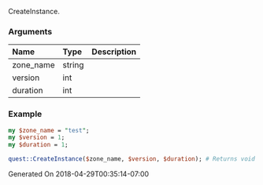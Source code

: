 CreateInstance.
### Arguments
**Name**|**Type**|**Description**
:---|:---|:---
zone_name|string|
version|int|
duration|int|

### Example

```perl
my $zone_name = "test";
my $version = 1;
my $duration = 1;

quest::CreateInstance($zone_name, $version, $duration); # Returns void
```


Generated On 2018-04-29T00:35:14-07:00